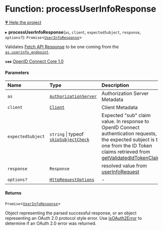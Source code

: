 # Function: processUserInfoResponse

[💗 Help the project](https://github.com/sponsors/panva)

▸ **processUserInfoResponse**(`as`, `client`, `expectedSubject`, `response`, `options?`): `Promise`<[`UserInfoResponse`](../interfaces/UserInfoResponse.md)\>

Validates
[Fetch API Response](https://developer.mozilla.org/en-US/docs/Web/API/Response)
to be one coming from the
[`as.userinfo_endpoint`](../interfaces/AuthorizationServer.md#userinfo_endpoint).

**`see`** [OpenID Connect Core 1.0](https://openid.net/specs/openid-connect-core-1_0.html#UserInfo)

#### Parameters

| Name | Type | Description |
| :------ | :------ | :------ |
| `as` | [`AuthorizationServer`](../interfaces/AuthorizationServer.md) | Authorization Server Metadata |
| `client` | [`Client`](../interfaces/Client.md) | Client Metadata |
| `expectedSubject` | `string` \| typeof [`skipSubjectCheck`](../variables/skipSubjectCheck.md) | Expected "sub" claim value. In response to OpenID Connect authentication requests, the expected subject is the one from the ID Token claims retrieved from [getValidatedIdTokenClaims](getValidatedIdTokenClaims.md). |
| `response` | `Response` | resolved value from [userInfoRequest](userInfoRequest.md) |
| `options?` | [`HttpRequestOptions`](../interfaces/HttpRequestOptions.md) | - |

#### Returns

`Promise`<[`UserInfoResponse`](../interfaces/UserInfoResponse.md)\>

Object representing the parsed successful response, or an object
representing an OAuth 2.0 protocol style error. Use [isOAuth2Error](isOAuth2Error.md) to
determine if an OAuth 2.0 error was returned.
